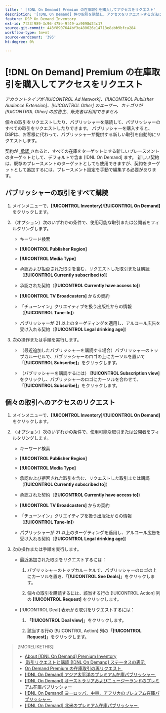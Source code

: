 ```yaml
---
title: ' [!DNL On Demand] Premium の在庫取引を購入してアクセスをリクエスト'
description: '[!DNL On Demand] 件の取引を購読し、アクセスをリクエストする方法について説明します。'
feature: DSP On Demand Inventory
exl-id: 7f23f989-3c96-475e-9f49-aa9098d24c17
source-git-commit: 443f8907644bf3e480626e14713e8abb9bfca284
workflow-type: tm+mt
source-wordcount: '395'
ht-degree: 0%

---
```


# [!DNL On Demand] Premium の在庫取引を購入してアクセスをリクエスト

*アカウントタイプが [!UICONTROL Ad Network]、[!UICONTROL Publisher Audience Extension]、[!UICONTROL Other] のユーザー、カテゴリが [!UICONTROL Other] の広告主、販売者は利用できません*

個々の取引をリクエストしたり、パブリッシャーを購読して、パブリッシャーのすべての取引をリクエストしたりできます。 パブリッシャーを購入すると、DSPは、お客様に代わって、パブリッシャーが提供する新しい取引を自動的にリクエストします。

契約が [&#x200B; 承認 &#x200B;](/help/dsp/inventory/on-demand-inventory-view-status.md) されると、すべての在庫をターゲットにする新しいプレースメントのターゲットとして、デフォルトで含ま [!DNL On Demand] ます。 新しい契約は、既存のプレースメントのターゲットとしても使用できますが、契約をターゲットとして追加するには、プレースメント設定を手動で編集する必要があります。

## パブリッシャーの取引をすべて購読

1. メインメニューで、**[!UICONTROL Inventory]**/**[!UICONTROL On Demand]** をクリックします。

1. （オプション）次のいずれかの条件で、使用可能な取引または公開者をフィルタリングします。

   * キーワード検索

   * **[!UICONTROL Publisher Region]**

   * **[!UICONTROL Media Type]**

   * 承認および拒否された取引を含む、リクエストした取引または購読（**[!UICONTROL Currently subscribed to]**）

   * 承認された契約（**[!UICONTROL Currently have access to]**）

   * **[!UICONTROL TV Broadcasters]** からの契約

   * 「チューンイン」クリエイティブを扱う出版社からの情報（**[!UICONTROL Tune-In]**）

   * パブリッシャーが 21 以上のターゲティングを適用し、アルコール広告を受け入れる契約（**[!UICONTROL Legal drinking age]**）

1. 次の操作または手順を実行します。

   * （最近追加したパブリッシャーを購読する場合）パブリッシャーのトップカルーセルで、パブリッシャーのロゴの上にカーソルを置いて「**[!UICONTROL Subscribe]**」をクリックします。

   * （パブリッシャーを購読するには） **[!UICONTROL Subscription view]** をクリックし、パブリッシャーのロゴにカーソルを合わせて、「**[!UICONTROL Subscribe]**」をクリックします。

## 個々の取引へのアクセスのリクエスト

1. メインメニューで、**[!UICONTROL Inventory]**/**[!UICONTROL On Demand]** をクリックします。

1. （オプション）次のいずれかの条件で、使用可能な取引または公開者をフィルタリングします。

   * キーワード検索

   * **[!UICONTROL Publisher Region]**

   * **[!UICONTROL Media Type]**

   * 承認および拒否された取引を含む、リクエストした取引または購読（**[!UICONTROL Currently subscribed to]**）

   * 承認された契約（**[!UICONTROL Currently have access to]**）

   * **[!UICONTROL TV Broadcasters]** からの契約

   * 「チューンイン」クリエイティブを扱う出版社からの情報（**[!UICONTROL Tune-In]**）

   * パブリッシャーが 21 以上のターゲティングを適用し、アルコール広告を受け入れる契約（**[!UICONTROL Legal drinking age]**）

1. 次の操作または手順を実行します。

   * 最近追加された取引をリクエストするには：

      1. パブリッシャーのトップカルーセルで、パブリッシャーのロゴの上にカーソルを置き、「**[!UICONTROL See Deals]**」をクリックします。

      1. 個々の取引を購読するには、該当する行の [!UICONTROL Action] 列の **[!UICONTROL Request]** をクリックします。

   * [!UICONTROL Deal] 表示から取引をリクエストするには：

      1. 「**[!UICONTROL Deal view]**」をクリックします。

      1. 該当する行の [!UICONTROL Action] 列の「**[!UICONTROL Request]**」をクリックします。

>[!MORELIKETHIS]
>
>* [About [!DNL On Demand] Premium Inventory](on-demand-inventory-about.md)
>* [&#x200B; 取引リクエストと購読  [!DNL On Demand]  ステータスの表示 &#x200B;](on-demand-inventory-view-status.md)
>* [On Demand Premium の在庫取引の再リクエスト &#x200B;](on-demand-inventory-rerequest.md)
>* [[!DNL On Demand]  アジア太平洋のプレミアム在庫パブリッシャー &#x200B;](on-demand-inventory-publishers-apac.md)
>* [[!DNL On Demand]  オーストラリアおよびニュージーランドのプレミアム在庫パブリッシャー &#x200B;](on-demand-inventory-publishers-anz.md)
>* [[!DNL On Demand]  ヨーロッパ、中東、アフリカのプレミアム在庫パブリッシャー &#x200B;](on-demand-inventory-publishers-emea.md)
>* [[!DNL On Demand]  北米のプレミアム在庫パブリッシャー &#x200B;](on-demand-inventory-publishers-na.md)
